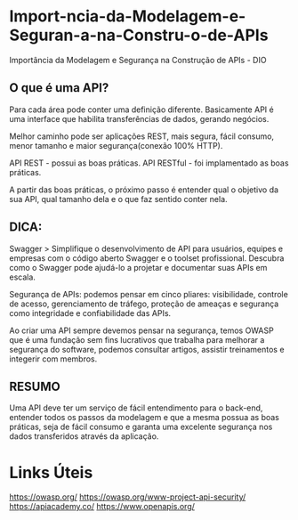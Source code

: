 # Import-ncia-da-Modelagem-e-Seguran-a-na-Constru-o-de-APIs
Importância da Modelagem e Segurança na Construção de APIs - DIO

## O que é uma API?
Para cada área pode conter uma definição diferente. Basicamente API é uma interface que habilita transferências de dados, gerando negócios.

Melhor caminho pode ser aplicações REST, mais segura, fácil consumo, menor tamanho e maior segurança(conexão 100% HTTP).

API REST - possui as boas práticas.
API RESTful - foi implamentado as boas práticas.

A partir das boas práticas, o próximo passo é entender qual o objetivo da sua API, qual tamanho dela e o que faz sentido conter nela.

## DICA:
Swagger > Simplifique o desenvolvimento de API para usuários, equipes e empresas com o código aberto Swagger e o toolset profissional. Descubra como o Swagger pode ajudá-lo a projetar e documentar suas APIs em escala.

Segurança de APIs: podemos pensar em cinco pliares: visibilidade, controle de acesso, gerenciamento de tráfego, proteção de ameaças e segurança como integridade e confiabilidade das APIs.

Ao criar uma API sempre devemos pensar na segurança, temos OWASP que é uma fundação sem fins lucrativos que trabalha para melhorar a segurança do software, podemos consultar artigos, assistir treinamentos e integerir com membros.

## RESUMO
Uma API deve ter um serviço de fácil entendimento para o back-end, entender todos os passos da modelagem e que a mesma possua as boas práticas, seja de fácil consumo e garanta uma excelente segurança nos dados transferidos através da aplicação.

# Links Úteis

https://owasp.org/
https://owasp.org/www-project-api-security/
https://apiacademy.co/
https://www.openapis.org/
